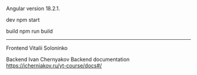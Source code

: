 Angular version 18.2.1.

dev
npm start

build
npm run build

---

Frontend Vitalii Soloninko

Backend Ivan Chernyakov
Backend documentation
https://icherniakov.ru/yt-course/docs#/
